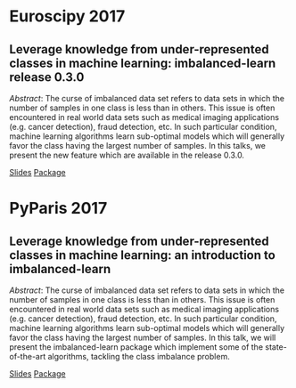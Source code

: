 <head>
<link rel="stylesheet" href="//maxcdn.bootstrapcdn.com/font-awesome/4.3.0/css/font-awesome.min.css">
</head>

# Euroscipy 2017

## Leverage knowledge from under-represented classes in machine learning: imbalanced-learn release 0.3.0

*Abstract*: The curse of imbalanced data set refers to data sets in which the
number of samples in one class is less than in others. This issue is often
encountered in real world data sets such as medical imaging applications
(e.g. cancer detection), fraud detection, etc. In such particular condition,
machine learning algorithms learn sub-optimal models which will generally favor
the class having the largest number of samples. In this talks, we present the
new feature which are available in the release 0.3.0.

<a href="2017_euroscipy" class="btn"> <i class="fa fa-file-powerpoint-o"></i> Slides</a>
<a href="https://github.com/scikit-learn-contrib/imbalanced-learn" class="btn"> <i class="fa fa-github"></i> Package</a>


# PyParis 2017

## Leverage knowledge from under-represented classes in machine learning: an introduction to imbalanced-learn

*Abstract*: The curse of imbalanced data set refers to data sets in which the
number of samples in one class is less than in others. This issue is often
encountered in real world data sets such as medical imaging applications
(e.g. cancer detection), fraud detection, etc. In such particular condition,
machine learning algorithms learn sub-optimal models which will generally favor
the class having the largest number of samples. In this talk, we will present
the imbalanced-learn package which implement some of the state-of-the-art
algorithms, tackling the class imbalance problem.

<a href="2017_PyParis" class="btn"> <i class="fa fa-file-powerpoint-o"></i> Slides</a>
<a href="https://github.com/scikit-learn-contrib/imbalanced-learn" class="btn"> <i class="fa fa-github"></i> Package</a>
